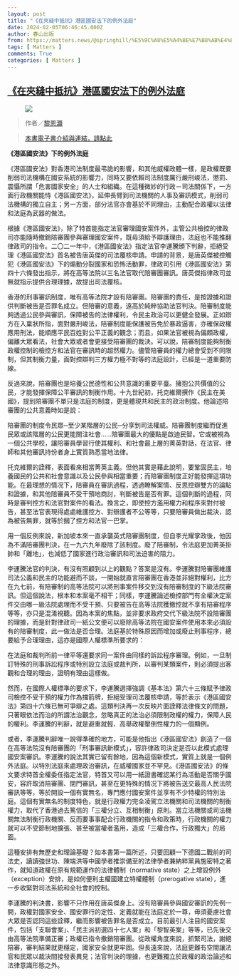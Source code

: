 ```yaml
---
layout: post
title: "《在夾縫中抵抗》港區國安法下的例外法庭"
date: 2024-02-05T06:46:45.000Z
author: 春山出版
from: https://matters.news/@springhill/%E5%9C%A8%E5%A4%BE%E7%B8%AB%E4%B8%AD%E6%8A%B5%E6%8A%97-%E6%B8%AF%E5%8D%80%E5%9C%8B%E5%AE%89%E6%B3%95%E4%B8%8B%E7%9A%84%E4%BE%8B%E5%A4%96%E6%B3%95%E5%BA%AD-bafybeiac6llkflgty5l7qapd4uwg7gi5oqntuzitgtrlfpxxjfsmax6tb4
tags: [ Matters ]
comments: True
categories: [ Matters ]
---
```

<!--1707115605000-->
[《在夾縫中抵抗》港區國安法下的例外法庭](https://matters.news/@springhill/%E5%9C%A8%E5%A4%BE%E7%B8%AB%E4%B8%AD%E6%8A%B5%E6%8A%97-%E6%B8%AF%E5%8D%80%E5%9C%8B%E5%AE%89%E6%B3%95%E4%B8%8B%E7%9A%84%E4%BE%8B%E5%A4%96%E6%B3%95%E5%BA%AD-bafybeiac6llkflgty5l7qapd4uwg7gi5oqntuzitgtrlfpxxjfsmax6tb4)
------

<div>
<figure class="image"><img src="https://imagedelivery.net/kDRCweMmqLnTPNlbum-pYA/prod/embed/f302705d-49a8-4ac6-b33d-7dcbcea7dbe6.png/public" referrerpolicy="no-referrer"><figcaption></figcaption></figure><blockquote><p>作者／<a target="_blank" rel="noopener noreferrer nofollow" href="https://readmoo.com/contributor/79126">黎恩灝</a></p></blockquote><blockquote><p><a target="_blank" rel="noopener noreferrer nofollow" href="https://readmoo.com/book/210314403000101">本書電子書介紹與連結，請點此</a></p></blockquote><p><strong>《港區國安法》下的例外法庭</strong></p><p>《港區國安法》對香港司法制度最弔詭的影響，和其他威權政體一樣，是政權既要削弱司法機構在國安系統的影響力，同時又要依賴司法制度厲行嚴刑峻法，懲罰、震懾所謂「危害國家安全」的人士和組織。在這種微妙的行政－司法關係下，一方面行政機關能恃《港區國安法》，延伸長臂到司法機關的人事及審訊模式，削弱司法機構的獨立自主；另一方面，部分法官亦會基於不同理由，主動配合政權以法律和法庭為武器的做法。</p><p>根據《港區國安法》，除了特首能指定法官審理國安案件外，主管公共檢控的律政司亦能隨時撤銷陪審團參與審理國安案件，既毋須給予辯護理由，法庭也不能推翻律政司的指令。二〇二一年中，《港區國安法》指定法官李運騰頒下判辭，拒絕受理《港區國安法》首名被告唐英傑的司法覆核申請。申請的背景，是唐英傑被控觸犯《港區國安法》下的煽動分裂國家和恐怖活動罪，律政司引用《港區國安法》第四十六條發出指示，將在高等法院以三名法官取代陪審團審訊。唐英傑指律政司並無就指示提供合理理據，故提出司法覆核。</p><p>香港的刑事審訊制度，唯有高等法院才設有陪審團。陪審團的責任，是按證據和證供判斷被告是否罪名成立。但陪審的意義，遠高於純粹協助法官判決。陪審制度能夠透過公民參與審訊，保障被告的法律權利，令民主政治可以更健全發展。正如辯方在入稟狀所指，面對嚴刑峻法，陪審制度能保護被告免於暴政逼害，亦確保政權應用刑法，能順應平民百姓對公平正義的觀念；而且，如果法官被視為偏頗政權，偏離大眾看法，社會大眾或者會更接受陪審團的裁決。可以說，陪審制度能夠制衡政權控制的檢控方和法官在審訊時的超然權力。儘管陪審員的權力總會受到不同限制，但其制衡力量，面對控辯判三方權力極不對等的法庭設計，已經是一道重要防線。</p><p>反過來說，陪審團也是培養公民德性和公共意識的重要平臺。擁抱公共價值的公民，才能發揮保障公平審訊的制衡作用。十九世紀初，托克維爾撰作《民主在美國》，提到陪審團不單只是法庭的制度，更是體現共和民主的政治制度。他論述陪審團的公共意義時如是說：</p><p>陪審團的制度令民眾─至少某階層的公民─分享到司法權威。陪審團制度繼而促進民眾或該階層的公民更能關注社會……陪審團最大的優點是啟迪民智。它或被視為一個公共學校，讓陪審員學習行使其權利、和社會最上層的菁英對話，在法官、律師和其他審訊持份者身上實質熟悉當地法律。</p><p>托克維爾的詮釋，表面看來相當菁英主義。但他其實是藉此說明，要鞏固民主，培養國民的公共和社會意識以及公民參與相當重要；而陪審團制度正好能發揮這項功能。在最理想的情况下，陪審員在審訊過程，透過瞭解案情、反思控辯雙方的論點和證據，和其他陪審員不受干預地商討，判斷被告是否有罪。這個判斷的過程，同時是審判控方和法官對案件的看法。換言之，即使控方濫用權力和程序來對付被告，甚至法官表現得處處維護控方、對辯護者不公等等，只要陪審員做出裁決，認為被告無罪，就等於摑了控方和法官一巴掌。</p><p>用一個反例來說，新加坡本來一直承襲英式陪審團制度，但自李光耀掌政後，他因為不滿陪審團判決，在一九六九年廢除了該制度。廢了陪審制，令法庭更加菁英掛帥和「離地」，也減低了國家進行政治審訊和司法迫害的阻力。</p><p>李運騰法官的判決，有沒有照顧到以上的觀點？答案是沒有。李運騰對陪審團維護司法公義和民主的功能避而不談，一開始就直言陪審團在香港並非絕對權利，比方在九七前，有陪審制的高等法院可以將刑事案件移交到沒有陪審制度的下級法院審訊。但這個說法，根本和本案毫不相干；同樣，李運騰論述檢控部門有全權決定案件交由哪一級法院處理而不受干預、只要被告在高等法院獲撤控就不享有陪審程序等等，亦只是混淆視聽。因為本案的焦點，並非要求政府交代下級法院不設陪審團的理據，而是針對律政司一紙公文便可以廢除高等法院在國安案件使用本來必須設有的陪審制度，此一做法是否合理。法庭基於特殊原因而增加或廢止刑事程序，總要給予合理理由，這亦是國際人權標準所要求的：</p><p>在法庭和裁判所前一律平等還要求同一案件由同樣的訴訟程序審理。例如，一旦制訂特殊的刑事訴訟程序或特別設立法庭或裁判所，以審判某類案件，則必須提出客觀和合理的理由，證明有理由這樣做。</p><p>然而，在國際人權標準的要求下，李運騰選擇強調《基本法》第六十三條賦予律政司檢控不受干預的權力作為擋箭牌，拒絕受理司法覆核申請，等於表示《港區國安法》第四十六條已無可爭辯之處。這類判決再一次反映片面詮釋法律條文的問題，只著眼依法而治的所謂法治觀念，忽略真正的法治必須限制政權的權力，保障人民的權利。李運騰的判辭，就是避重就輕、高舉政權壓倒性權力的一個顯例。</p><p>或者，李運騰判辭唯一說得準確的地方，可能是他指出《港區國安法》創造了一個在高等法院沒有陪審團的「刑事審訊新模式」，容許律政司決定是否以此模式處理國安案審訊。李運騰的說法其實已留有餘地，因為這個新模式，實質上就是一個例外法庭。以特別法庭來處理政治審訊，在威權國家並不罕見。《港區國安法》的條文要求特首全權委任指定法官，特首又可以用一紙證書確認某行為活動是否關乎國安，容許取消陪審團、閉門審訊，甚至在更特殊的情况下將被告送交最高人民法院審訊等等，等於開設一個有實無名，專門應付國安案件並享有不少特權的特別法庭。這個有實無名的制度特色，就是行政權力完全凌駕立法機關和司法機關的制衡權力，取代了香港過去篤信的「三權分立、互相制衡」原則。當立法機關或司法機關無法制衡行政機關、反而要事事配合行政機關的指令和政策時，行政機關的權力就可以不受節制地擴張、甚至被當權者濫用，造成「三權合作，行政獨大」的局面。</p><p>這種安排有無歷史和理論基礎？如本書第一篇所述，只要回顧一下德國二戰前的司法史，讀讀強世功、陳端洪等中國學者推崇備至的法律學者兼納粹黨員施密特之著作，就知道政權在原有規範運作的法律體制（normative state）之上增設例外（exception）安排，是如何便利主權國建立特權體制（prerogative state），進一步收緊對司法系統和全社會的控制。</p><p>李運騰的判決書，影響不只作用在唐英傑身上。沒有陪審員參與國安審訊的先例一開，政權對國家安全、國安罪行的定性、定義就能在法庭定於一尊，毋須憂慮社會大眾是否認同這些詮釋，繼而影響被告罪名是否成立。目前最引人注目的國安案件，包括「支聯會案」、「民主派初選四十七人案」和「黎智英案」等等，已先後交由高等法院準備正審；政權已指令撤銷陪審團。從政權角度來說，抓緊司法，謝絕陪審，審判結果就更穩定，國家安全就更牢固。但長遠來說，法庭更難有空間讓法官和民眾以裁決間接發表異見；法官判決的理據，也更難獨立於政權的政治論述和法律意識形態之外。</p><p><br class="smart"></p>
</div>
